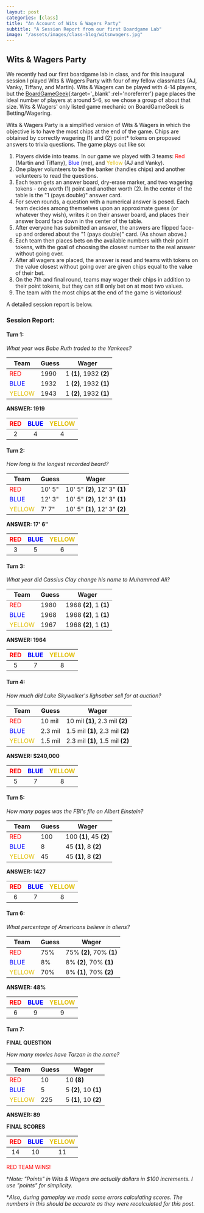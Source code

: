 ```yaml
---
layout: post
categories: [class]
title: "An Account of Wits & Wagers Party"
subtitle: "A Session Report from our first Boardgame Lab"
image: "/assets/images/class-blog/witsnwagers.jpg"
---
```

## Wits & Wagers Party

<!-- e -->

We recently had our first boardgame lab in class, and for this inaugural session I played Wits & Wagers Party with four of my fellow classmates (AJ, Vanky, Tiffany, and Martin). Wits & Wagers can be played with 4-14 players, but the [BoardGameGeek](https://boardgamegeek.com/boardgame/123239/wits-wagers-party){:target='_blank' :rel='noreferrer'} page places the ideal number of players at around 5-6, so we chose a group of about that size. Wits & Wagers' only listed game mechanic on BoardGameGeek is Betting/Wagering.

Wits & Wagers Party is a simplified version of Wits & Wagers in which the objective is to have the most chips at the end of the game. Chips are obtained by correctly wagering (1) and (2) point* tokens on proposed answers to trivia questions. The game plays out like so:

1. Players divide into teams. In our game we played with 3 teams: <span style="color:red;">Red</span> (Martin and Tiffany), <span style="color:blue;">Blue</span> (me), and <span style="color:#e0bd02;">Yellow</span> (AJ and Vanky).
2. One player volunteers to be the banker (handles chips) and another volunteers to read the questions. 
3. Each team gets an answer board, dry-erase marker, and two wagering tokens - one worth (1) point and another worth (2). In the center of the table is the "1 (pays double)" answer card. 
4. For seven rounds, a question with a numerical answer is posed. Each team decides among themselves upon an approximate guess (or whatever they wish), writes it on their answer board, and places their answer board face down in the center of the table. 
5. After everyone has submitted an answer, the answers are flipped face-up and ordered about the "1 (pays double)" card. (As shown above.)
6. Each team then places bets on the available numbers with their point tokens, with the goal of choosing the closest number to the real answer without going over. 
7. After all wagers are placed, the answer is read and teams with tokens on the value closest without going over are given chips equal to the value of their bet.
8. On the 7th and final round, teams may wager their chips in addition to their point tokens, but they can still only bet on at most two values. 
9. The team with the most chips at the end of the game is victorious! 

A detailed session report is below.

### Session Report:

#### Turn 1:
*What year was Babe Ruth traded to the Yankees?*

| Team | Guess  | Wager      |
|--------|--------|------------|
| <span style="color:red;">RED</span>    | 1990   | 1 **(1)**, 1932 **(2)** |
| <span style="color:blue;">BLUE</span>   | 1932   |1 **(2)**, 1932 **(1)** |
| <span style="color:#e0bd02;">YELLOW</span> | 1943  | 1 **(2)**, 1932 **(1)** |

**ANSWER: 1919**

| <span style="color:red;">RED</span>  | <span style="color:blue;">BLUE</span>  | <span style="color:#e0bd02;">YELLOW</span>   |
|:--------:|:------:|:---------:|
|2|4|4

#### Turn 2:
*How long is the longest recorded beard?*

| Team | Guess  | Wager      |
|--------|--------|------------|
| <span style="color:red;">RED</span>    | 10' 5"   | 10' 5" **(2)**, 12' 3" **(1)** |
| <span style="color:blue;">BLUE</span>   | 12' 3"  | 10' 5" **(2)**, 12' 3" **(1)** |
| <span style="color:#e0bd02;">YELLOW</span> | 7' 7" | 10' 5" **(1)**, 12' 3" **(2)** |

**ANSWER: 17' 6"**

| <span style="color:red;">RED</span>  | <span style="color:blue;">BLUE</span>  | <span style="color:#e0bd02;">YELLOW</span>   |
|:--------:|:------:|:---------:|
|3|5|6

#### Turn 3:
*What year did Cassius Clay change his name to Muhammad Ali?*

| Team | Guess  | Wager      |
|--------|--------|------------|
| <span style="color:red;">RED</span>    | 1980   | 1968 **(2)**, 1 **(1)** |
| <span style="color:blue;">BLUE</span>   | 1968  | 1968 **(2)**, 1 **(1)** |
| <span style="color:#e0bd02;">YELLOW</span> | 1967 |1968 **(2)**, 1 **(1)** |

**ANSWER: 1964**

| <span style="color:red;">RED</span>  | <span style="color:blue;">BLUE</span>  | <span style="color:#e0bd02;">YELLOW</span>   |
|:--------:|:------:|:---------:|
|5|7|8

#### Turn 4:
*How much did Luke Skywalker's lighsaber sell for at auction?*

| Team | Guess  | Wager      |
|--------|--------|------------|
| <span style="color:red;">RED</span>    | 10 mil   | 10 mil **(1)**, 2.3 mil **(2)** |
| <span style="color:blue;">BLUE</span>   | 2.3 mil  | 1.5 mil **(1)**, 2.3 mil **(2)** |
| <span style="color:#e0bd02;">YELLOW</span> | 1.5 mil | 2.3 mil **(1)**, 1.5 mil **(2)** |

**ANSWER: $240,000**

| <span style="color:red;">RED</span>  | <span style="color:blue;">BLUE</span>  | <span style="color:#e0bd02;">YELLOW</span>   |
|:--------:|:------:|:---------:|
|5|7|8

#### Turn 5:
*How many pages was the FBI's file on Albert Einstein?*

| Team | Guess  | Wager      |
|--------|--------|------------|
| <span style="color:red;">RED</span>    | 100      | 100  **(1)**, 45 **(2)** |
| <span style="color:blue;">BLUE</span>   | 8       | 45 **(1)**, 8 **(2)** |
| <span style="color:#e0bd02;">YELLOW</span> | 45    | 45 **(1)**, 8 **(2)** |

**ANSWER: 1427**

| <span style="color:red;">RED</span>  | <span style="color:blue;">BLUE</span>  | <span style="color:#e0bd02;">YELLOW</span>   |
|:--------:|:------:|:---------:|
|6|7|8

#### Turn 6:
*What percentage of Americans believe in aliens?*

| Team | Guess  | Wager      |
|--------|--------|------------|
| <span style="color:red;">RED</span>    | 75%      | 75%  **(2)**, 70% **(1)** |
| <span style="color:blue;">BLUE</span>   | 8%      | 8% **(2)**, 70% **(1)** |
| <span style="color:#e0bd02;">YELLOW</span> | 70%   | 8% **(1)**, 70% **(2)** |

**ANSWER: 48%**

| <span style="color:red;">RED</span>  | <span style="color:blue;">BLUE</span>  | <span style="color:#e0bd02;">YELLOW</span>   |
|:--------:|:------:|:---------:|
|6|9|9

#### Turn 7:
**FINAL QUESTION**

*How many movies have Tarzan in the name?*

| Team | Guess  | Wager      |
|--------|--------|------------|
| <span style="color:red;">RED</span>    | 10       | 10 **(8)** |
| <span style="color:blue;">BLUE</span>   | 5       | 5 **(2)**, 10 **(1)** |
| <span style="color:#e0bd02;">YELLOW</span> | 225   | 5 **(1)**, 10 **(2)** |

**ANSWER: 89**


**FINAL SCORES**

| <span style="color:red;">RED</span>  | <span style="color:blue;">BLUE</span>  | <span style="color:#e0bd02;">YELLOW</span>   |
|:--------:|:------:|:---------:|
|14|10|11

<span style="color:red;">RED TEAM WINS!</span>

**Note: "Points" in Wits & Wagers are actually dollars in $100 increments. I use "points" for simplicity.* 

**Also, during gameplay we made some errors calculating scores. The numbers in this should be accurate as they were recalculated for this post.*